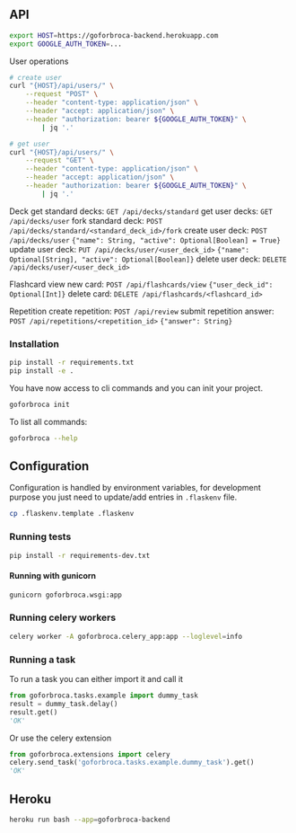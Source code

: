 ## API

```bash
export HOST=https://goforbroca-backend.herokuapp.com
export GOOGLE_AUTH_TOKEN=...
```

User operations
```bash
# create user
curl "{HOST}/api/users/" \
    --request "POST" \
    --header "content-type: application/json" \
    --header "accept: application/json" \
    --header "authorization: bearer ${GOOGLE_AUTH_TOKEN}" \
        | jq '.'

# get user
curl "{HOST}/api/users/" \
    --request "GET" \
    --header "content-type: application/json" \
    --header "accept: application/json" \
    --header "authorization: bearer ${GOOGLE_AUTH_TOKEN}" \
        | jq '.'
```

Deck
get standard decks: `GET /api/decks/standard`
get user decks: `GET /api/decks/user`
fork standard deck: `POST /api/decks/standard/<standard_deck_id>/fork`
create user deck: `POST /api/decks/user` `{"name": String, "active": Optional[Boolean] = True}`
update user deck: `PUT /api/decks/user/<user_deck_id>` `{"name": Optional[String], "active": Optional[Boolean]}`
delete user deck: `DELETE /api/decks/user/<user_deck_id>`

Flashcard
view new card: `POST /api/flashcards/view` `{"user_deck_id": Optional[Int]}`
delete card: `DELETE /api/flashcards/<flashcard_id>`

Repetition
create repetition: `POST /api/review`
submit repetition answer: `POST /api/repetitions/<repetition_id>` `{"answer": String}`


### Installation

```bash
pip install -r requirements.txt
pip install -e .
```

You have now access to cli commands and you can init your project.

```bash
goforbroca init
```

To list all commands:
```bash
goforbroca --help
```

## Configuration

Configuration is handled by environment variables, for development purpose you just need to update/add entries in `.flaskenv` file.

```bash
cp .flaskenv.template .flaskenv
```

### Running tests

```bash
pip install -r requirements-dev.txt
```

#### Running with gunicorn

```bash
gunicorn goforbroca.wsgi:app
```

### Running celery workers

```bash
celery worker -A goforbroca.celery_app:app --loglevel=info
```

### Running a task

To run a task you can either import it and call it

```python
from goforbroca.tasks.example import dummy_task
result = dummy_task.delay()
result.get()
'OK'
```

Or use the celery extension

```python
from goforbroca.extensions import celery
celery.send_task('goforbroca.tasks.example.dummy_task').get()
'OK'
```

## Heroku

```bash
heroku run bash --app=goforbroca-backend
```
